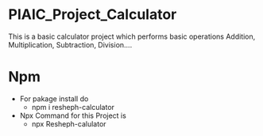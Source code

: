 # **PIAIC_Project_Calculator**
This is a basic calculator project which performs basic operations Addition, Multiplication, Subtraction, Division....

# **Npm** 
* For pakage install do
  * npm i resheph-calculator
* Npx Command for this Project is
  * npx Resheph-calulator
